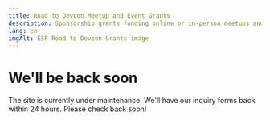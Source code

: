 ```yaml
---
title: Road to Devcon Meetup and Event Grants
description: Sponsorship grants funding online or in-person meetups and events leading up to Devcon
lang: en
imgAlt: ESP Road to Devcon Grants image
---
```


<FormHeader>
    <h1>We'll be back soon</h1>
    <p>
    The site is currently under maintenance. We'll have our inquiry
    forms back within 24 hours. Please check back soon!
    </p>
</FormHeader>